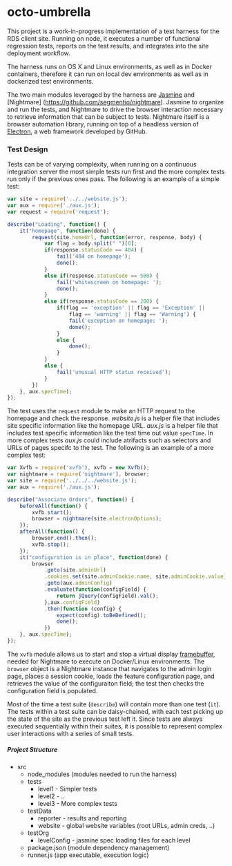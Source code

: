 # octo-umbrella

This project is a work-in-progress implementation of a test harness for the RDS client site. Running on node, it executes a number of functional regression tests, reports on the test results, and integrates into the site deployment workflow.

The harness runs on OS X and Linux environments, as well as in Docker containers, therefore it can run on local dev environments as well as in dockerized test environments.

The two main modules leveraged by the harness are [Jasmine](http://jasmine.github.io/) and [Nightmare] (https://github.com/segmentio/nightmare). Jasmine to organize and run the tests, and Nightmare to drive the browser interaction necessary to retrieve information that can be subject to tests. Nightmare itself is a browser automation library, running on top of a headless version of [Electron](https://github.com/electron/electron), a web framework developed by GitHub.

### Test Design

Tests can be of varying complexity, when running on a continuous integration server the most simple tests run first and the more complex tests run only if the previous ones pass. The following is an example of a simple test:

```javascript
var site = require('../../website.js');
var aux = require('./aux.js');
var request = require('request');

describe("Loading", function() {
    it("homepage", function(done) {
        request(site.homeUrl, function(error, response, body) {
            var flag = body.split(" ")[0];
            if(response.statusCode == 404) {
                fail('404 on homepage');
                done();
            }
            else if(response.statusCode == 500) {
                fail('whitescreen on homepage: ');
                done();
            }
            else if(response.statusCode == 200) {
                if(flag == 'exception' || flag == 'Exception' ||
                    flag == 'warning' || flag == 'Warning') {
                    fail('exception on homepage: ');
                    done(); 
                }
                else {
                    done();
                }
            }
            else {
                fail('unusual HTTP status received');
            }
        })
    }, aux.specTime);
});
```
The test uses the `request` module to make an HTTP request to the homepage and check the response. *website.js* is a helper file that includes site specific information like the homepage URL. *aux.js* is a helper file that includes test specific information like the test time out value `specTime`. In more complex tests *aux.js* could include atrifacts such as selectors and URLs of pages specifc to the test. The following is an example of a more complex test:

```javascript
var Xvfb = require('xvfb'), xvfb = new Xvfb();
var nightmare = require('nightmare'), browser;
var site = require('../../../website.js');
var aux = require('./aux.js');

describe("Associate Orders", function() {
    beforeAll(function() { 
        xvfb.start();
        browser = nightmare(site.electronOptions); 
    });
    afterAll(function() {
        browser.end().then(); 
        xvfb.stop(); 
    });
    it("configuration is in place", function(done) {
        browser
            .goto(site.adminUrl)
            .cookies.set(site.adminCookie.name, site.adminCookie.value)
            .goto(aux.adminConfig)
            .evaluate(function(configField) {
                return jQuery(configField).val();
            },aux.configField)
            .then(function (config) {
                expect(config).toBeDefined();
                done();
            })
    }, aux.specTime);
});
```

The `xvfb` module allows us to start and stop a virtual display [framebuffer](https://www.npmjs.com/package/xvfb), needed for Nightmare to execute on Docker/Linux environments. The `browser` object is a Nightmare instance that navigates to the admin login page, places a session cookie, loads the feature configuration page, and retrieves the value of the configuraiton field; the test then checks the configuration field is populated.

Most of the time a test suite (`describe`) will contain more than one test (`it`). The tests within a test suite can be daisy-chained, with each test picking up the state of the site as the previous test left it. Since tests are always executed sequentially within their suites, it is possible to represent complex user interactions with a series of small tests.

##### Project Structure

* src
  * node_modules (modules needed to run the harness)
  * tests
     * level1 - Simpler tests
     * level2 - ..
     * level3 - More complex tests
  * testData
     * reporter - results and reporting 
     * website - global website variables (root URLs, admin creds, ..)
  * testOrg
     * levelConfig - jasmine spec loading files for each level 
  * package.json (module dependency management)
  * runner.js (app executable, execution logic)

